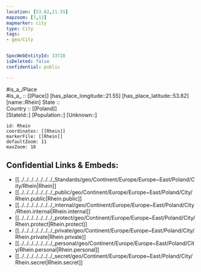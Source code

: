 ```yaml
---
location: [53.82,21.55] 
mapzoom: [7,12] 
mapmarker: city 
type: City
tags:
- geo/City


SpocWebEntityId: 33728
isDeleted: false
confidential: public

---
```

#is_a_/Place  
#is_a_ :: [[Place]] 
[has_place_longitude::21.55] 
[has_place_latitude::53.82] 
[name::Rhein] 
State ::  
Country :: [[Poland]]  
[StateId::] 
[Population::] 
[Unknown::] 


```leaflet
id: Rhein
coordinates: [[Rhein]] 
markerFile: [[Rhein]] 
defaultZoom: 11 
maxZoom: 18
```


## Confidential Links & Embeds: 
- [[../../../../../../../_Standards/geo/Continent/Europe/Europe~East/Poland/City/Rhein|Rhein]] 
- [[../../../../../../../_public/geo/Continent/Europe/Europe~East/Poland/City/Rhein.public|Rhein.public]] 
- [[../../../../../../../_internal/geo/Continent/Europe/Europe~East/Poland/City/Rhein.internal|Rhein.internal]] 
- [[../../../../../../../_protect/geo/Continent/Europe/Europe~East/Poland/City/Rhein.protect|Rhein.protect]] 
- [[../../../../../../../_private/geo/Continent/Europe/Europe~East/Poland/City/Rhein.private|Rhein.private]] 
- [[../../../../../../../_personal/geo/Continent/Europe/Europe~East/Poland/City/Rhein.personal|Rhein.personal]] 
- [[../../../../../../../_secret/geo/Continent/Europe/Europe~East/Poland/City/Rhein.secret|Rhein.secret]] 
